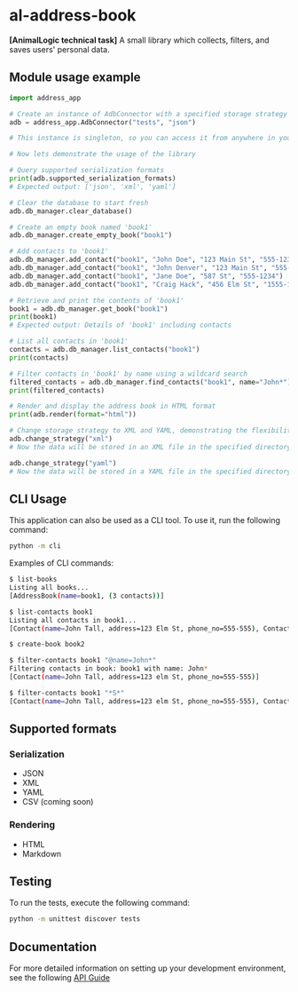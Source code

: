 # al-address-book
**[AnimalLogic technical task]** A small library which collects, filters, and saves users' personal data. 


## Module usage example

```python
import address_app

# Create an instance of AdbConnector with a specified storage strategy (e.g., JSON). Thus, the data will be stored in a JSON file in the specified directory (e.g., 'tests'). Default root directory is the temporary folder on your OS.
adb = address_app.AdbConnector("tests", "json")

# This instance is singleton, so you can access it from anywhere in your code. Two instances of AdbConnector will always be equal if they have the same root directory, but for different root directories, they will be different.

# Now lets demonstrate the usage of the library

# Query supported serialization formats
print(adb.supported_serialization_formats)
# Expected output: ['json', 'xml', 'yaml']

# Clear the database to start fresh
adb.db_manager.clear_database()

# Create an empty book named 'book1'
adb.db_manager.create_empty_book("book1")

# Add contacts to 'book1'
adb.db_manager.add_contact("book1", "John Doe", "123 Main St", "555-1234")
adb.db_manager.add_contact("book1", "John Denver", "123 Main St", "555-1234")
adb.db_manager.add_contact("book1", "Jane Doe", "587 St", "555-1234")
adb.db_manager.add_contact("book1", "Craig Hack", "456 Elm St", "1555-1234")

# Retrieve and print the contents of 'book1'
book1 = adb.db_manager.get_book("book1")
print(book1)
# Expected output: Details of 'book1' including contacts

# List all contacts in 'book1'
contacts = adb.db_manager.list_contacts("book1")
print(contacts)

# Filter contacts in 'book1' by name using a wildcard search
filtered_contacts = adb.db_manager.find_contacts("book1", name="John*")
print(filtered_contacts)

# Render and display the address book in HTML format
print(adb.render(format="html"))

# Change storage strategy to XML and YAML, demonstrating the flexibility in storage formats
adb.change_strategy("xml")
# Now the data will be stored in an XML file in the specified directory

adb.change_strategy("yaml")
# Now the data will be stored in a YAML file in the specified directory

```

## CLI Usage

This application can also be used as a CLI tool. To use it, run the following command:

```bash
python -m cli
```

Examples of CLI commands:
```bash
$ list-books
Listing all books...
[AddressBook(name=book1, (3 contacts))]

$ list-contacts book1
Listing all contacts in book1...
[Contact(name=John Tall, address=123 Elm St, phone_no=555-555), Contact(name=Joh Ball, address=456 Elm St, phone_no=555-555), Contact(name=Jane, address=123 Elm St, phone_no=555-555)]

$ create-book book2

$ filter-contacts book1 "@name=John*"
Filtering contacts in book: book1 with name: John*
[Contact(name=John Tall, address=123 elm St, phone_no=555-555)]

$ filter-contacts book1 "*S*"
[Contact(name=John Tall, address=123 elm St, phone_no=555-555), Contact(name=Joh Ball, address=456 elm St, phone_no=555-555), Contact(name=Jane, address=123 Elm St, phone_no=555-555)]
```


## Supported formats

### Serialization
- JSON
- XML
- YAML
- CSV (coming soon)


### Rendering
- HTML
- Markdown 
  


## Testing
To run the tests, execute the following command:

```bash
python -m unittest discover tests
```

## Documentation

For more detailed information on setting up your development environment, see the following [API Guide](./docs/_build/html/index.html)